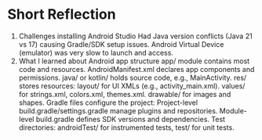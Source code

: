 # Short Reflection
1. Challenges installing Android Studio
       Had Java version conflicts (Java 21 vs 17) causing Gradle/SDK setup issues.
      Android Virtual Device (emulator) was very slow to launch and access.
2. What I learned about Android app structure
    app/ module contains most code and resources.
    AndroidManifest.xml declares app components and permissions.
    java/ or kotlin/ holds source code, e.g., MainActivity.
    res/ stores resources:
      layout/ for UI XMLs (e.g., activity_main.xml).
      values/ for strings.xml, colors.xml, themes.xml.
      drawable/ for images and shapes.
    Gradle files configure the project:
      Project-level build.gradle/settings.gradle manage plugins and repositories.
      Module-level build.gradle defines SDK versions and dependencies.
    Test directories: androidTest/ for instrumented tests, test/ for unit tests.
